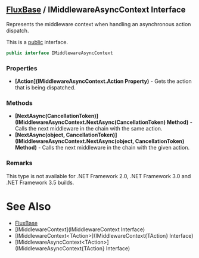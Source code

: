 [FluxBase](index) / IMiddlewareAsyncContext Interface
-----------------------------------------------------

Represents the middleware context when handling an asynchronous action dispatch.

This is a [public](https://docs.microsoft.com/dotnet/csharp/language-reference/keywords/public) interface.

```c#
public interface IMiddlewareAsyncContext
```

### Properties
* __[Action](IMiddlewareAsyncContext.Action Property)__ - Gets the action that is being dispatched.

### Methods
* __[NextAsync(CancellationToken)](IMiddlewareAsyncContext.NextAsync(CancellationToken) Method)__ - Calls the next middleware in the chain with the same action.
* __[NextAsync(object, CancellationToken)](IMiddlewareAsyncContext.NextAsync(object, CancellationToken) Method)__ - Calls the next middleware in the chain with the given action.

### Remarks
This type is not available for .NET Framework 2.0, .NET Framework 3.0 and .NET Framework 3.5 builds.

# See Also
* [FluxBase](index)
* [IMiddlewareContext](IMiddlewareContext Interface)
* [IMiddlewareContext\<TAction\>](IMiddlewareContext{TAction} Interface)
* [IMiddlewareAsyncContext\<TAction\>](IMiddlewareAsyncContext{TAction} Interface)